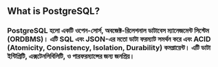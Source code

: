 ## What is PostgreSQL?

### PostgreSQL হলো একটি ওপেন-সোর্স, অবজেক্ট-রিলেশনাল ডাটাবেস ম্যানেজমেন্ট সিস্টেম (ORDBMS)। এটি SQL এবং JSON-এর মতো ডাটা ফরম্যাট সমর্থন করে এবং ACID (Atomicity, Consistency, Isolation, Durability) কমপ্লায়েন্ট। এটি ডাটা ইন্টিগ্রিটি, এক্সটেনসিবিলিটি, ও পারফরম্যান্সের জন্য জনপ্রিয়।
